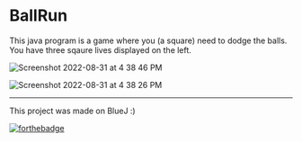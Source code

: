 # BallRun
This java program is a game where you (a square) need to dodge the balls. You have three sqaure lives displayed on the left.

![Screenshot 2022-08-31 at 4 38 46 PM](https://user-images.githubusercontent.com/71538893/187665255-05533d2a-0d64-4e1e-8a77-767b42cd90e9.png)

![Screenshot 2022-08-31 at 4 38 26 PM](https://user-images.githubusercontent.com/71538893/187665290-42ac6cbd-cd5c-4f94-a8c1-595cf1dcb0c9.png)

---
This project was made on BlueJ :) 

[![forthebadge](https://forthebadge.com/images/badges/made-with-java.svg)](https://forthebadge.com)
